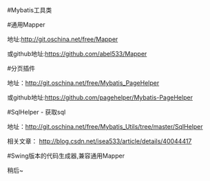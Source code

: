 #Mybatis工具类

#通用Mapper

地址:http://git.oschina.net/free/Mapper

或github地址:https://github.com/abel533/Mapper

#分页插件

地址：http://git.oschina.net/free/Mybatis_PageHelper

或github地址:https://github.com/pagehelper/Mybatis-PageHelper

#SqlHelper - 获取sql

地址：http://git.oschina.net/free/Mybatis_Utils/tree/master/SqlHelper 

相关文章： http://blog.csdn.net/isea533/article/details/40044417

#Swing版本的代码生成器,兼容通用Mapper

稍后~